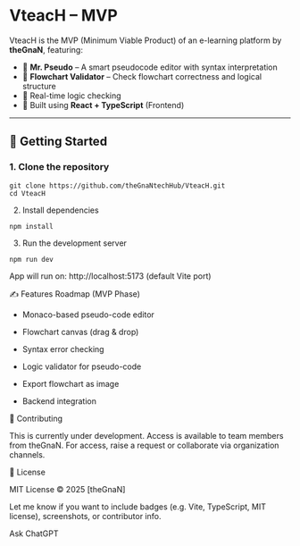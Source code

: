 # VteacH – MVP

VteacH is the MVP (Minimum Viable Product) of an e-learning platform by **theGnaN**, featuring:

- 🧠 **Mr. Pseudo** – A smart pseudocode editor with syntax interpretation
- 🔄 **Flowchart Validator** – Check flowchart correctness and logical structure
- 🧪 Real-time logic checking
- 🧰 Built using **React + TypeScript** (Frontend)

---

## 🚀 Getting Started

### 1. Clone the repository
```
git clone https://github.com/theGnaNtechHub/VteacH.git
cd VteacH
```
2. Install dependencies
```
npm install
```
3. Run the development server
```
npm run dev
```
App will run on: http://localhost:5173 (default Vite port)

✍️ Features Roadmap (MVP Phase)

 - Monaco-based pseudo-code editor

 - Flowchart canvas (drag & drop)

 - Syntax error checking

 - Logic validator for pseudo-code

 - Export flowchart as image

 - Backend integration

👥 Contributing

This is currently under development. Access is available to team members from theGnaN.
For access, raise a request or collaborate via organization channels.

📄 License

MIT License © 2025 [theGnaN]

Let me know if you want to include badges (e.g. Vite, TypeScript, MIT license), screenshots, or contributor info.









Ask ChatGPT
